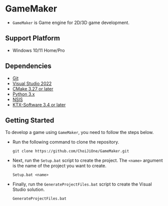 # GameMaker
- `GameMaker` is Game engine for 2D/3D game development.

## Support Platform
- Windows 10/11 Home/Pro

## Dependencies
- [Git](https://git-scm.com/)
- [Visual Studio 2022](https://visualstudio.microsoft.com/ko/)
- [CMake 3.27 or later](https://cmake.org/)
- [Python 3.x](https://www.python.org/)
- [NSIS](https://nsis.sourceforge.io/Download)
- [KTX-Software 3.4 or later](https://github.com/KhronosGroup/KTX-Software/releases)

## Getting Started

To develop a game using `GameMaker`, you need to follow the steps below.

- Run the following command to clone the repository.
  ```
  git clone https://github.com/ChoiJiOne/GameMaker.git
  ```
- Next, run the `Setup.bat` script to create the project. The `<name>` argument is the name of the project you want to create.
  ```
  Setup.bat <name>
  ```
- Finally, run the `GenerateProjectFiles.bat` script to create the Visual Studio solution.
  ```
  GenerateProjectFiles.bat
  ```
